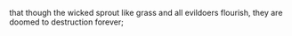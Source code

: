 that though the wicked sprout like grass and all evildoers flourish, they are doomed to destruction forever;
